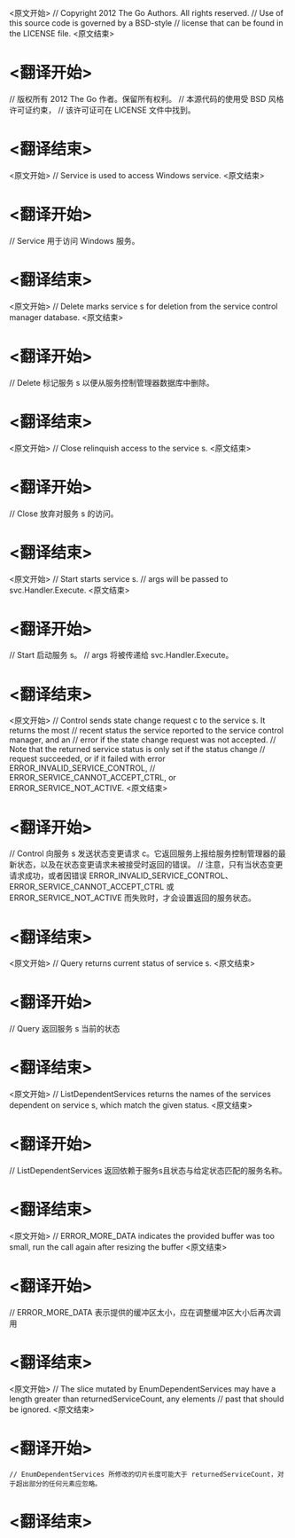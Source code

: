 
<原文开始>
// Copyright 2012 The Go Authors. All rights reserved.
// Use of this source code is governed by a BSD-style
// license that can be found in the LICENSE file.
<原文结束>

# <翻译开始>
// 版权所有 2012 The Go 作者。保留所有权利。
// 本源代码的使用受 BSD 风格许可证约束，
// 该许可证可在 LICENSE 文件中找到。
# <翻译结束>


<原文开始>
// Service is used to access Windows service.
<原文结束>

# <翻译开始>
// Service 用于访问 Windows 服务。
# <翻译结束>


<原文开始>
// Delete marks service s for deletion from the service control manager database.
<原文结束>

# <翻译开始>
// Delete 标记服务 s 以便从服务控制管理器数据库中删除。
# <翻译结束>


<原文开始>
// Close relinquish access to the service s.
<原文结束>

# <翻译开始>
// Close 放弃对服务 s 的访问。
# <翻译结束>


<原文开始>
// Start starts service s.
// args will be passed to svc.Handler.Execute.
<原文结束>

# <翻译开始>
// Start 启动服务 s。
// args 将被传递给 svc.Handler.Execute。
# <翻译结束>


<原文开始>
// Control sends state change request c to the service s. It returns the most
// recent status the service reported to the service control manager, and an
// error if the state change request was not accepted.
// Note that the returned service status is only set if the status change
// request succeeded, or if it failed with error ERROR_INVALID_SERVICE_CONTROL,
// ERROR_SERVICE_CANNOT_ACCEPT_CTRL, or ERROR_SERVICE_NOT_ACTIVE.
<原文结束>

# <翻译开始>
// Control 向服务 s 发送状态变更请求 c。它返回服务上报给服务控制管理器的最新状态，以及在状态变更请求未被接受时返回的错误。
// 注意，只有当状态变更请求成功，或者因错误 ERROR_INVALID_SERVICE_CONTROL、ERROR_SERVICE_CANNOT_ACCEPT_CTRL 或 ERROR_SERVICE_NOT_ACTIVE 而失败时，才会设置返回的服务状态。
# <翻译结束>


<原文开始>
// Query returns current status of service s.
<原文结束>

# <翻译开始>
// Query 返回服务 s 当前的状态
# <翻译结束>


<原文开始>
// ListDependentServices returns the names of the services dependent on service s, which match the given status.
<原文结束>

# <翻译开始>
// ListDependentServices 返回依赖于服务s且状态与给定状态匹配的服务名称。
# <翻译结束>


<原文开始>
// ERROR_MORE_DATA indicates the provided buffer was too small, run the call again after resizing the buffer
<原文结束>

# <翻译开始>
// ERROR_MORE_DATA 表示提供的缓冲区太小，应在调整缓冲区大小后再次调用
# <翻译结束>


<原文开始>
	// The slice mutated by EnumDependentServices may have a length greater than returnedServiceCount, any elements
	// past that should be ignored.
<原文结束>

# <翻译开始>
	// EnumDependentServices 所修改的切片长度可能大于 returnedServiceCount，对于超出部分的任何元素应忽略。
# <翻译结束>

